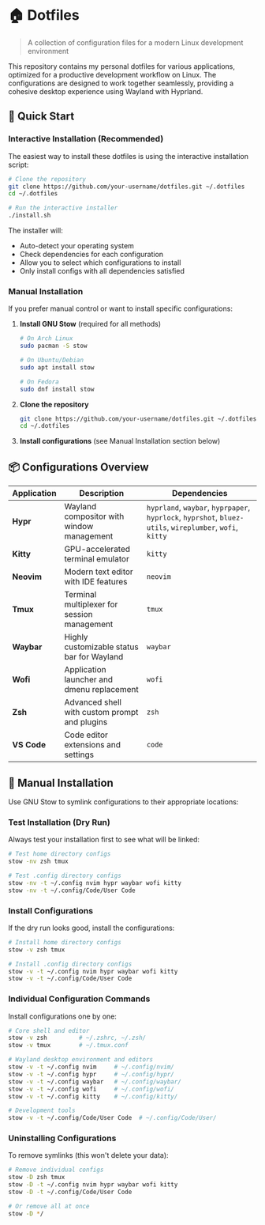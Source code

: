 # 🏠 Dotfiles

> A collection of configuration files for a modern Linux development environment

This repository contains my personal dotfiles for various applications, optimized for a productive development workflow on Linux. The configurations are designed to work together seamlessly, providing a cohesive desktop experience using Wayland with Hyprland.

## 🚀 Quick Start

### Interactive Installation (Recommended)

The easiest way to install these dotfiles is using the interactive installation script:

```bash
# Clone the repository
git clone https://github.com/your-username/dotfiles.git ~/.dotfiles
cd ~/.dotfiles

# Run the interactive installer
./install.sh
```

The installer will:
- Auto-detect your operating system
- Check dependencies for each configuration
- Allow you to select which configurations to install
- Only install configs with all dependencies satisfied

### Manual Installation

If you prefer manual control or want to install specific configurations:

1. **Install GNU Stow** (required for all methods)
   ```bash
   # On Arch Linux
   sudo pacman -S stow
   
   # On Ubuntu/Debian
   sudo apt install stow
   
   # On Fedora
   sudo dnf install stow
   ```

2. **Clone the repository**
   ```bash
   git clone https://github.com/your-username/dotfiles.git ~/.dotfiles
   cd ~/.dotfiles
   ```

3. **Install configurations** (see Manual Installation section below)

## 📦 Configurations Overview

| Application | Description | Dependencies |
|-------------|-------------|--------------|
| **Hypr** | Wayland compositor with window management | `hyprland`, `waybar`, `hyprpaper`, `hyprlock`, `hyprshot`, `bluez-utils`, `wireplumber`, `wofi`, `kitty` |
| **Kitty** | GPU-accelerated terminal emulator | `kitty` |
| **Neovim** | Modern text editor with IDE features | `neovim` |
| **Tmux** | Terminal multiplexer for session management | `tmux` |
| **Waybar** | Highly customizable status bar for Wayland | `waybar` |
| **Wofi** | Application launcher and dmenu replacement | `wofi` |
| **Zsh** | Advanced shell with custom prompt and plugins | `zsh` |
| **VS Code** | Code editor extensions and settings | `code` |

## 🔧 Manual Installation

Use GNU Stow to symlink configurations to their appropriate locations:

### Test Installation (Dry Run)
Always test your installation first to see what will be linked:

```bash
# Test home directory configs
stow -nv zsh tmux

# Test .config directory configs
stow -nv -t ~/.config nvim hypr waybar wofi kitty
stow -nv -t ~/.config/Code/User Code
```

### Install Configurations

If the dry run looks good, install the configurations:

```bash
# Install home directory configs
stow -v zsh tmux

# Install .config directory configs  
stow -v -t ~/.config nvim hypr waybar wofi kitty
stow -v -t ~/.config/Code/User Code
```

### Individual Configuration Commands

Install configurations one by one:

```bash
# Core shell and editor
stow -v zsh         # ~/.zshrc, ~/.zsh/
stow -v tmux        # ~/.tmux.conf

# Wayland desktop environment and editors
stow -v -t ~/.config nvim     # ~/.config/nvim/
stow -v -t ~/.config hypr     # ~/.config/hypr/
stow -v -t ~/.config waybar   # ~/.config/waybar/
stow -v -t ~/.config wofi     # ~/.config/wofi/
stow -v -t ~/.config kitty    # ~/.config/kitty/

# Development tools
stow -v -t ~/.config/Code/User Code  # ~/.config/Code/User/
```

### Uninstalling Configurations

To remove symlinks (this won't delete your data):

```bash
# Remove individual configs
stow -D zsh tmux
stow -D -t ~/.config nvim hypr waybar wofi kitty
stow -D -t ~/.config/Code/User Code

# Or remove all at once
stow -D */
```
